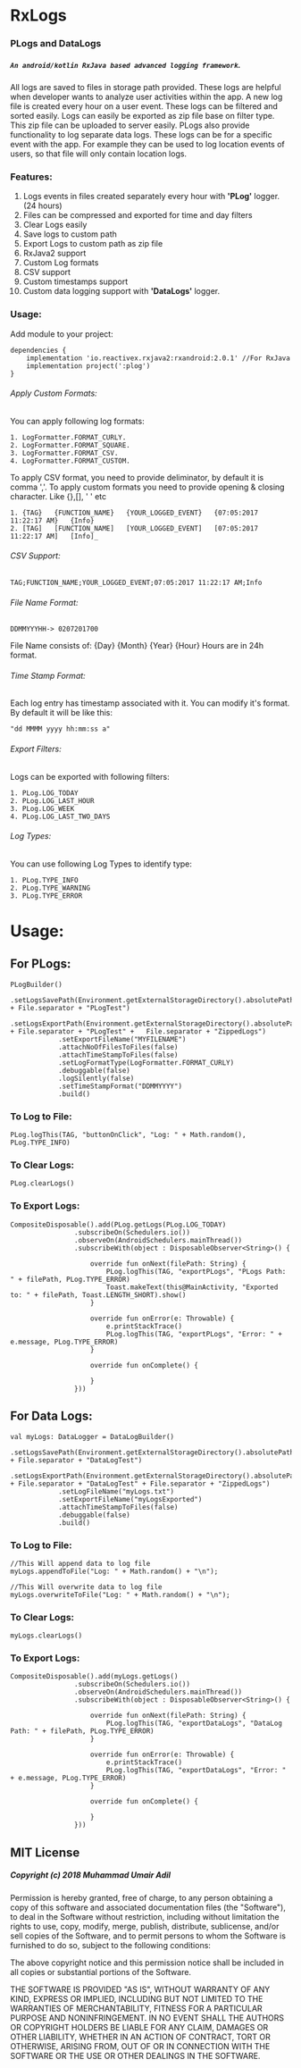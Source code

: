 # RxLogs
### PLogs and DataLogs
##### `An android/kotlin RxJava based advanced logging framework`. 

All logs are saved to files in storage path provided. These logs are helpful when developer wants to analyze user activities within the app. A new log file is created every hour on a user event. These logs can be filtered and sorted easily. Logs can easily be exported as zip file base on filter type. This zip file can be uploaded to server easily. PLogs also provide functionality to log separate data logs. These logs can be for a specific event with the app. For example they can be used to log location events of users, so that file will only contain location logs.

### Features:

1. Logs events in files created separately every hour with **'PLog'** logger. (24 hours)
2. Files can be compressed and exported for time and day filters
3. Clear Logs easily
4. Save logs to custom path
5. Export Logs to custom path as zip file
6. RxJava2 support
7. Custom Log formats
8. CSV support
9. Custom timestamps support
10. Custom data logging support with **'DataLogs'** logger.

### Usage:

Add module to your project:

    dependencies {
        implementation 'io.reactivex.rxjava2:rxandroid:2.0.1' //For RxJava
        implementation project(':plog')
    }

###### Apply Custom Formats:

You can apply following log formats:

    1. LogFormatter.FORMAT_CURLY.
    2. LogFormatter.FORMAT_SQUARE.
    3. LogFormatter.FORMAT_CSV.
    4. LogFormatter.FORMAT_CUSTOM.

To apply CSV format, you need to provide deliminator, by default it is comma ','.
To apply custom formats you need to provide opening & closing character. Like {},[], ' ' etc

    1. {TAG}   {FUNCTION_NAME}   {YOUR_LOGGED_EVENT}   {07:05:2017 11:22:17 AM}   {Info}
    2. [TAG]   [FUNCTION_NAME]   [YOUR_LOGGED_EVENT]   [07:05:2017 11:22:17 AM]   [Info]_

###### CSV Support:
    TAG;FUNCTION_NAME;YOUR_LOGGED_EVENT;07:05:2017 11:22:17 AM;Info

###### File Name Format:
    DDMMYYYHH-> 0207201700

File Name consists of: {Day} {Month} {Year} {Hour} Hours are in 24h format.

###### Time Stamp Format:

Each log entry has timestamp associated with it. You can modify it's format. 
By default it will be like this:

    "dd MMMM yyyy hh:mm:ss a"

###### Export Filters:
   
   Logs can be exported with following filters:
   
    1. PLog.LOG_TODAY
    2. PLog.LOG_LAST_HOUR
    3. PLog.LOG_WEEK
    4. PLog.LOG_LAST_TWO_DAYS
    
###### Log Types:

You can use following Log Types to identify type:

    1. PLog.TYPE_INFO
    2. PLog.TYPE_WARNING
    3. PLog.TYPE_ERROR

# Usage:

## For PLogs:

    PLogBuilder()
                .setLogsSavePath(Environment.getExternalStorageDirectory().absolutePath + File.separator + "PLogTest")
                .setLogsExportPath(Environment.getExternalStorageDirectory().absolutePath + File.separator + "PLogTest" +   File.separator + "ZippedLogs")
                .setExportFileName("MYFILENAME")
                .attachNoOfFilesToFiles(false)
                .attachTimeStampToFiles(false)
                .setLogFormatType(LogFormatter.FORMAT_CURLY)
                .debuggable(false)
                .logSilently(false)
                .setTimeStampFormat("DDMMYYYY")
                .build()
                
### To Log to File:
    PLog.logThis(TAG, "buttonOnClick", "Log: " + Math.random(), PLog.TYPE_INFO)
    
### To Clear Logs:
    PLog.clearLogs()
              
### To Export Logs:    

    CompositeDisposable().add(PLog.getLogs(PLog.LOG_TODAY)
                    .subscribeOn(Schedulers.io())
                    .observeOn(AndroidSchedulers.mainThread())
                    .subscribeWith(object : DisposableObserver<String>() {

                        override fun onNext(filePath: String) {
                            PLog.logThis(TAG, "exportPLogs", "PLogs Path: " + filePath, PLog.TYPE_ERROR)
                            Toast.makeText(this@MainActivity, "Exported to: " + filePath, Toast.LENGTH_SHORT).show()
                        }

                        override fun onError(e: Throwable) {
                            e.printStackTrace()
                            PLog.logThis(TAG, "exportPLogs", "Error: " + e.message, PLog.TYPE_ERROR)
                        }

                        override fun onComplete() {

                        }
                    }))
                
## For Data Logs:

    val myLogs: DataLogger = DataLogBuilder()
                .setLogsSavePath(Environment.getExternalStorageDirectory().absolutePath + File.separator + "DataLogTest")
                .setLogsExportPath(Environment.getExternalStorageDirectory().absolutePath + File.separator + "DataLogTest" + File.separator + "ZippedLogs")
                .setLogFileName("myLogs.txt")
                .setExportFileName("myLogsExported")
                .attachTimeStampToFiles(false)
                .debuggable(false)
                .build()

### To Log to File:
    
    //This Will append data to log file
    myLogs.appendToFile("Log: " + Math.random() + "\n");
    
    //This Will overwrite data to log file
    myLogs.overwriteToFile("Log: " + Math.random() + "\n");
    
### To Clear Logs:
    myLogs.clearLogs()
    
### To Export Logs:  

    CompositeDisposable().add(myLogs.getLogs()
                    .subscribeOn(Schedulers.io())
                    .observeOn(AndroidSchedulers.mainThread())
                    .subscribeWith(object : DisposableObserver<String>() {

                        override fun onNext(filePath: String) {
                            PLog.logThis(TAG, "exportDataLogs", "DataLog Path: " + filePath, PLog.TYPE_ERROR)
                        }

                        override fun onError(e: Throwable) {
                            e.printStackTrace()
                            PLog.logThis(TAG, "exportDataLogs", "Error: " + e.message, PLog.TYPE_ERROR)
                        }

                        override fun onComplete() {

                        }
                    }))
                
                
## MIT License

##### Copyright (c) 2018 Muhammad Umair Adil

Permission is hereby granted, free of charge, to any person obtaining a copy of this software and associated documentation files (the "Software"), to deal in the Software without restriction, including without limitation the rights to use, copy, modify, merge, publish, distribute, sublicense, and/or sell copies of the Software, and to permit persons to whom the Software is furnished to do so, subject to the following conditions:

The above copyright notice and this permission notice shall be included in all copies or substantial portions of the Software.

THE SOFTWARE IS PROVIDED "AS IS", WITHOUT WARRANTY OF ANY KIND, EXPRESS OR IMPLIED, INCLUDING BUT NOT LIMITED TO THE WARRANTIES OF MERCHANTABILITY, FITNESS FOR A PARTICULAR PURPOSE AND NONINFRINGEMENT. IN NO EVENT SHALL THE AUTHORS OR COPYRIGHT HOLDERS BE LIABLE FOR ANY CLAIM, DAMAGES OR OTHER LIABILITY, WHETHER IN AN ACTION OF CONTRACT, TORT OR OTHERWISE, ARISING FROM, OUT OF OR IN CONNECTION WITH THE SOFTWARE OR THE USE OR OTHER DEALINGS IN THE SOFTWARE.
